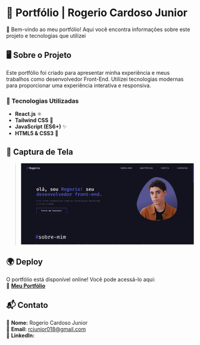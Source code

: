 # 🌟 Portfólio | Rogerio Cardoso Junior

🚀 Bem-vindo ao meu portfólio! Aqui você encontra informações sobre este projeto e tecnologias que utilizei

## 🖥️ Sobre o Projeto

Este portfólio foi criado para apresentar minha experiência e meus trabalhos como desenvolvedor Front-End. Utilizei tecnologias modernas para proporcionar uma experiência interativa e responsiva.

### 🔧 Tecnologias Utilizadas

- **React.js** ⚛️
- **Tailwind CSS** 🎨
- **JavaScript (ES6+)** ✨
- **HTML5 & CSS3** 📄

## 📸 Captura de Tela

> ![Captura de tela do portfólio](src/assets/screenshot.png)
  

## 🌍 Deploy

O portfólio está disponível online! Você pode acessá-lo aqui:  
🔗 **[Meu Portfólio]([https://meuportfolio.vercel.app/](https://portfolio-rogerio-cardoso.netlify.app/))** 

## 📬 Contato

💼 **Nome:** Rogerio Cardoso Junior  
📧 **Email:** [rcjunior018@gmail.com](mailto:rcjunior018@gmail.com)  
🔗 **LinkedIn:** [](https://www.linkedin.com/in/rogerio-cardoso-junior/)  
